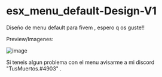 # esx_menu_default-Design-V1

Diseño de menu default para fivem , espero q os guste!!

Preview/Imagenes:

![image](https://user-images.githubusercontent.com/98654716/162062657-47931778-307d-497b-876e-c813bb7da3ad.png)

Si teneis algun problema con el menu avisarme a mi discord "TusMuertos.#4903" .
